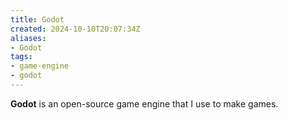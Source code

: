 ```yaml
---
title: Godot
created: 2024-10-10T20:07:34Z
aliases:
- Godot
tags:
- game-engine
- godot
---
```


**Godot** is an open-source game engine that I use to make games.
